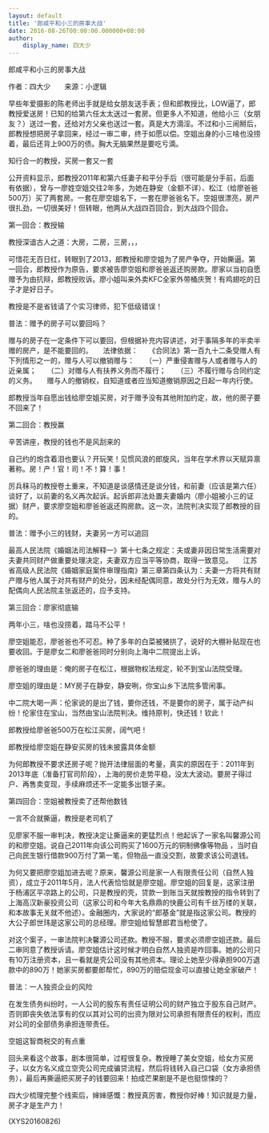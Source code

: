 ```yaml
---
layout: default
title: '郎咸平和小三的房事大战'
date: 2016-08-26T00:00:00.000000+08:00
author:
    display_name: 四大少
---
```


郎咸平和小三的房事大战

作者：四大少　　来源：小逻辑

早些年爱摄影的陈老师出手就是给女朋友送手表；但和郎教授比，LOW逼了，郎教授爱送房！已知的给第六任太太送过一套房。但更多人不知道，他给小三（女朋友？）送过一套，还给对方父亲也送过一套。真是大方滴淫。不过和小三闹掰后，郎教授想把房子拿回来，经过一审二审，终于如愿以偿。空姐出身的小三啥也没捞着，最后还背上900万的债。胸大无脑果然是要吃亏滴。

知行合一的教授，买房一套又一套

公开资料显示，郎教授2011年和第六任妻子和平分手后（很可能是分手前，后面有依据），曾与一廖姓空姐交往2年多，为她在静安（金额不详）、松江（给廖爸爸500万）买了两套房。一套在廖空姐名下，一套在廖爸爸名下。空姐很漂亮，房产很扎劲，一切很美好！但转眼，他两从大战四百回合，到大战四个回合。

第一回合：教授输

教授深谙古人之道：大房，二房，三房，，，

可惜花无百日红，转眼到了2013，郎教授和廖空姐为了房产争夺，开始撕逼。第一回合，郎教授作为原告，要求被告廖空姐和廖爸爸返还购房款。廖家以当初自愿赠予为由抗辩，郎教授败诉。廖小姐叫来外卖KFC全家外带桶庆贺！有鸡翅吃的日子才是好日子。

教授是不是省钱请了个实习律师，犯下低级错误！

普法：赠予的房子可以要回吗？

赠与的房子在一定条件下可以要回，但根据补充内容讲述，对于事隔多年的半卖半赠的房产，是不能要回的。　　法律依据：　　《合同法》第一百九十二条受赠人有下列情形之一的，赠与人可以撤销赠与：　　（一）严重侵害赠与人或者赠与人的近亲属；　　（二）对赠与人有扶养义务而不履行；　　（三）不履行赠与合同约定的义务。　　赠与人的撤销权，自知道或者应当知道撤销原因之日起一年内行使。

郎教授当年自愿出钱给廖空姐买房，对于赠予没有其他附加约定，故，他的房子要不回来了！

第二回合：教授赢

辛苦讲座，教授的钱也不是风刮来的

自己约的炮含着泪也要认？开玩笑！见惯风浪的郎旋风，当年在学术界以天赋异禀著称。房！产！官！司！不！算！事！

厉兵秣马的教授卷土重来，不知道是谈感情还是谈分钱，和前妻（应该是第六任）谈好了，以前妻的名义再次起诉。起诉郎非法处置夫妻婚内（廖小姐被小三的证据）财产，要求廖空姐和廖爸爸返还购房款。这一次，法院判决实现了郎教授的目的。

普法：赠予小三的钱财，夫妻另一方可以追回

最高人民法院《婚姻法司法解释一》第十七条之规定：夫或妻非因日常生活需要对夫妻共同财产做重要处理决定，夫妻双方应当平等协商，取得一致意见。　　江苏省高级人民法院《婚姻家庭案件审理指南》第三章第四条认为：夫妻一方将共有财产赠与他人属于对共有财产的处分，因未经配偶同意，故处分行为无效，赠与人的配偶向人民法院主张返还的，应予支持。

第三回合：廖家彻底输

两年小三，啥也没捞着，踏马不公平！

廖空姐能忍，廖爸爸也不可忍。种了多年的白菜被猪拱了，说好的大棚补贴现在也要收回。于是廖女二和廖爸爸同时分别向上海中二院提出上诉。

廖爸爸的理由是：俺的房子在松江，根据物权法规定，轮不到宝山法院受理。

廖空姐的理由是：MY房子在静安，静安咧，你宝山乡下法院多管闲事。

中二院大喝一声：伦家说的是出了钱，要你还钱，不是要你的房子，属于动产纠纷！伦家住在宝山，当然由宝山法院判决。维持原判，快还钱！钦此！

郎教授给廖爸爸500万在松江买房，阔气吧！

郎教授给廖空姐在静安买房的钱未披露具体金额

为何郎教授不要求还房子呢？抛开法律层面的考量，真实的原因在于：2011年到2013年底（准备打官司阶段），上海的房价走势平稳，没太大波动。要房子得过户、再售卖变现，手续麻烦还不一定能多出银子来。

第四回合：空姐被教授卖了还帮他数钱

一言不合就撕逼，教授是老司机了

见廖家不服一审判决，教授决定让撕逼来的更猛烈点！他起诉了一家名叫馨源公司的和廖空姐。说自己2011年向该公司购买了1600万元的铜制佛像等物品 ，当时自己向民生银行借款900万付了第一笔，但物品一直没交割，故要求该公司退钱。

为何又要把廖空姐加进去呢？原来，馨源公司是家一人有限责任公司（自然人独资），成立于2011年5月，法人代表恰恰就是廖空姐。廖空姐的回复是，这家注册于杨浦区平凉路上的公司，只是教授的壳，贷款一到账当天就按教授的指令转到了上海高汉新豪投资公司（这家公司和今年大名鼎鼎的快鹿公司有千丝万缕的关联，和本故事无关就不他述）。金融圈内，大家说的“郎基金”就是指这家公司。教授的大公子郎世玮是这家公司的总经理。廖空姐给智慧郎君当枪使了。

对这个案子，一审法院判决馨源公司还款。教授不服，要求必须廖空姐还款。最后二审同意了教授诉请。廖空姐估计这时候才明白自然人独资是咋回事。她的公司只有10万注册资本，且一看就是壳公司没有其他资本。理论上她至少得承担900万退款中的890万！她家买房都要郎帮忙，890万的赔偿现金可以直接让她全家破产！

普法：一人独资企业的风险

在发生债务纠纷时，一人公司的股东有责任证明公司的财产独立于股东自己财产。否则即丧失依法享有的仅以其对公司的出资为限对公司承担有限责任的权利，而应对公司的全部债务承担连带责任。

空姐这智商税交的有点重

回头来看这个故事，剧本很简单，过程很复杂。教授睡了美女空姐，给女方买房子，以女方名义成立空壳公司完成骗贷流程，然后将钱转入自己口袋（女方承担债务），最后再撕逼把买房子的钱要回来！拍成芒果剧是不是也挺惊悚的？

四大少梳理完整个线索后，婶婶感慨：教授真厉害，教授你好棒！知识就是力量，房子才是生产力！

(XYS20160826)

